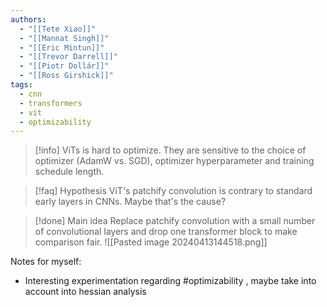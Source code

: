```yaml
---
authors:
  - "[[Tete Xiao]]"
  - "[[Mannat Singh]]"
  - "[[Eric Mintun]]"
  - "[[Trevor Darrell]]"
  - "[[Piotr Dollár]]"
  - "[[Ross Girshick]]"
tags:
  - cnn
  - transformers
  - vit
  - optimizability
---
```

> [!info] ViTs is hard to optimize. 
> They are sensitive to the choice of optimizer (AdamW vs. SGD), optimizer hyperparameter and training schedule length.

> [!faq] Hypothesis
> ViT's patchify convolution is contrary to standard early layers in CNNs. Maybe that's the cause?

>[!done] Main idea
> Replace patchify convolution with a small number of convolutional layers and drop one transformer block to make comparison fair.
![[Pasted image 20240413144518.png]]

Notes for myself:
- Interesting experimentation regarding #optimizability , maybe take into account into hessian analysis